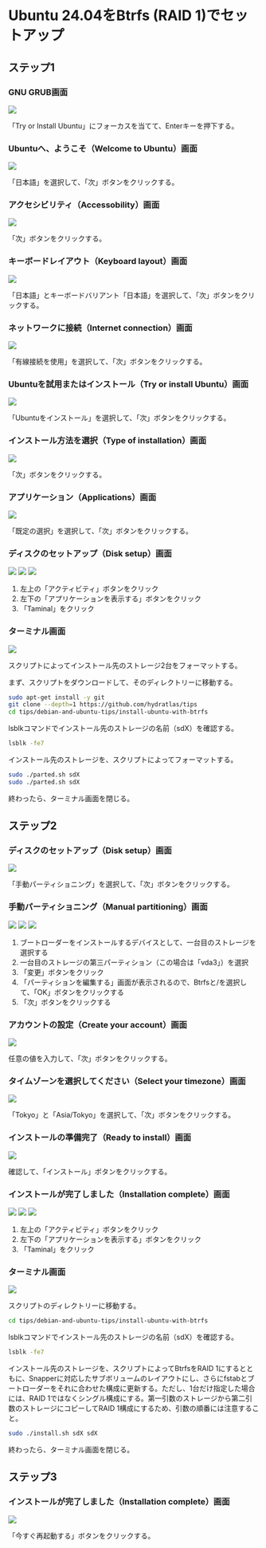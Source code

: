 # Ubuntu 24.04をBtrfs (RAID 1)でセットアップ
## ステップ1
### GNU GRUB画面
![](desktop/001_grub.png)

「Try or Install Ubuntu」にフォーカスを当てて、Enterキーを押下する。

### Ubuntuへ、ようこそ（Welcome to Ubuntu）画面
![](desktop/002_welcome_to_ubuntu.png)

「日本語」を選択して、「次」ボタンをクリックする。

### アクセシビリティ（Accessobility）画面
![](desktop/003_accessobility.png)

「次」ボタンをクリックする。

### キーボードレイアウト（Keyboard layout）画面
![](desktop/004_keyboard_layout.png)

「日本語」とキーボードバリアント「日本語」を選択して、「次」ボタンをクリックする。

### ネットワークに接続（Internet connection）画面
![](desktop/005_internet_connection.png)

「有線接続を使用」を選択して、「次」ボタンをクリックする。

### Ubuntuを試用またはインストール（Try or install Ubuntu）画面
![](desktop/006_try_or_install_ubuntu.png)

「Ubuntuをインストール」を選択して、「次」ボタンをクリックする。

### インストール方法を選択（Type of installation）画面
![](desktop/007_type_of_installation.png)

「次」ボタンをクリックする。

### アプリケーション（Applications）画面
![](desktop/008_applications.png)

「既定の選択」を選択して、「次」ボタンをクリックする。

### ディスクのセットアップ（Disk setup）画面
![](desktop/010-1_disk_setup.png)
![](desktop/010-2_disk_setup.png)
![](desktop/010-3_disk_setup.png)

1. 左上の「アクティビティ」ボタンをクリック
1. 左下の「アプリケーションを表示する」ボタンをクリック
1. 「Taminal」をクリック

### ターミナル画面
![](desktop/010-4_disk_setup.png)

スクリプトによってインストール先のストレージ2台をフォーマットする。

まず、スクリプトをダウンロードして、そのディレクトリーに移動する。
```bash
sudo apt-get install -y git
git clone --depth=1 https://github.com/hydratlas/tips
cd tips/debian-and-ubuntu-tips/install-ubuntu-with-btrfs
```

lsblkコマンドでインストール先のストレージの名前（sdX）を確認する。
```bash
lsblk -fe7
```

インストール先のストレージを、スクリプトによってフォーマットする。
```bash
sudo ./parted.sh sdX
sudo ./parted.sh sdX
```

終わったら、ターミナル画面を閉じる。

## ステップ2
### ディスクのセットアップ（Disk setup）画面
![](desktop/010-1_disk_setup.png)

「手動パーティショニング」を選択して、「次」ボタンをクリックする。

### 手動パーティショニング（Manual partitioning）画面
![](desktop/101-1_manual_partitioning.png)
![](desktop/101-2_manual_partitioning.png)
![](desktop/101-3_manual_partitioning.png)

1. ブートローダーをインストールするデバイスとして、一台目のストレージを選択する
1. 一台目のストレージの第三パーティション（この場合は「vda3」）を選択
1. 「変更」ボタンをクリック
1. 「パーティションを編集する」画面が表示されるので、Btrfsと/を選択して、「OK」ボタンをクリックする
1. 「次」ボタンをクリックする

### アカウントの設定（Create your account）画面
![](desktop/102_create_your_account.png)

任意の値を入力して、「次」ボタンをクリックする。

### タイムゾーンを選択してください（Select your timezone）画面
![](desktop/103_select_your_timezone.png)

「Tokyo」と「Asia/Tokyo」を選択して、「次」ボタンをクリックする。

### インストールの準備完了（Ready to install）画面
![](desktop/104_ready_to_install.png)

確認して、「インストール」ボタンをクリックする。

### インストールが完了しました（Installation complete）画面
![](desktop/105-1_installation_complete.png)
![](desktop/105-2_installation_complete.png)
![](desktop/105-3_installation_complete.png)

1. 左上の「アクティビティ」ボタンをクリック
1. 左下の「アプリケーションを表示する」ボタンをクリック
1. 「Taminal」をクリック

### ターミナル画面
![](desktop/105-4_installation_complete.png)

スクリプトのディレクトリーに移動する。
```bash
cd tips/debian-and-ubuntu-tips/install-ubuntu-with-btrfs
```

lsblkコマンドでインストール先のストレージの名前（sdX）を確認する。
```bash
lsblk -fe7
```

インストール先のストレージを、スクリプトによってBtrfsをRAID 1にするとともに、Snapperに対応したサブボリュームのレイアウトにし、さらにfstabとブートローダーをそれに合わせた構成に更新する。ただし、1台だけ指定した場合には、RAID 1ではなくシングル構成にする。第一引数のストレージから第二引数のストレージにコピーしてRAID 1構成にするため、引数の順番には注意すること。
```bash
sudo ./install.sh sdX sdX
```

終わったら、ターミナル画面を閉じる。

## ステップ3
### インストールが完了しました（Installation complete）画面
![](desktop/105-1_installation_complete.png)

「今すぐ再起動する」ボタンをクリックする。
